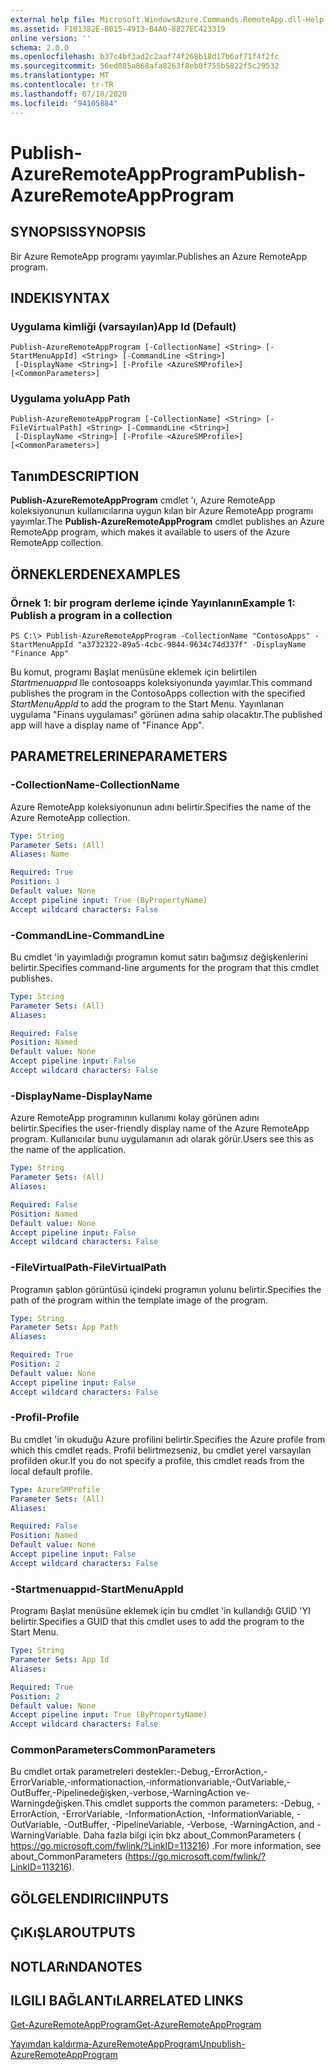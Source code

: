 ```yaml
---
external help file: Microsoft.WindowsAzure.Commands.RemoteApp.dll-Help.xml
ms.assetid: F101382E-B015-4913-B4A0-8827EC423319
online version: ''
schema: 2.0.0
ms.openlocfilehash: b37c4bf3ad2c2aaf74f268b18d17b6af71f4f2fc
ms.sourcegitcommit: 56ed085a868afa8263f8eb0f755b5822f5c29532
ms.translationtype: MT
ms.contentlocale: tr-TR
ms.lasthandoff: 07/18/2020
ms.locfileid: "94105884"
---
```

# <span data-ttu-id="8215a-101">Publish-AzureRemoteAppProgram</span><span class="sxs-lookup"><span data-stu-id="8215a-101">Publish-AzureRemoteAppProgram</span></span>

## <span data-ttu-id="8215a-102">SYNOPSIS</span><span class="sxs-lookup"><span data-stu-id="8215a-102">SYNOPSIS</span></span>
<span data-ttu-id="8215a-103">Bir Azure RemoteApp programı yayımlar.</span><span class="sxs-lookup"><span data-stu-id="8215a-103">Publishes an Azure RemoteApp program.</span></span>

## <span data-ttu-id="8215a-104">INDEKI</span><span class="sxs-lookup"><span data-stu-id="8215a-104">SYNTAX</span></span>

### <span data-ttu-id="8215a-105">Uygulama kimliği (varsayılan)</span><span class="sxs-lookup"><span data-stu-id="8215a-105">App Id (Default)</span></span>
```
Publish-AzureRemoteAppProgram [-CollectionName] <String> [-StartMenuAppId] <String> [-CommandLine <String>]
 [-DisplayName <String>] [-Profile <AzureSMProfile>] [<CommonParameters>]
```

### <span data-ttu-id="8215a-106">Uygulama yolu</span><span class="sxs-lookup"><span data-stu-id="8215a-106">App Path</span></span>
```
Publish-AzureRemoteAppProgram [-CollectionName] <String> [-FileVirtualPath] <String> [-CommandLine <String>]
 [-DisplayName <String>] [-Profile <AzureSMProfile>] [<CommonParameters>]
```

## <span data-ttu-id="8215a-107">Tanım</span><span class="sxs-lookup"><span data-stu-id="8215a-107">DESCRIPTION</span></span>
<span data-ttu-id="8215a-108">**Publish-AzureRemoteAppProgram** cmdlet 'ı, Azure RemoteApp koleksiyonunun kullanıcılarına uygun kılan bir Azure RemoteApp programı yayımlar.</span><span class="sxs-lookup"><span data-stu-id="8215a-108">The **Publish-AzureRemoteAppProgram** cmdlet publishes an Azure RemoteApp program, which makes it available to users of the Azure RemoteApp collection.</span></span>

## <span data-ttu-id="8215a-109">ÖRNEKLERDEN</span><span class="sxs-lookup"><span data-stu-id="8215a-109">EXAMPLES</span></span>

### <span data-ttu-id="8215a-110">Örnek 1: bir program derleme içinde Yayınlanın</span><span class="sxs-lookup"><span data-stu-id="8215a-110">Example 1: Publish a program in a collection</span></span>
```
PS C:\> Publish-AzureRemoteAppProgram -CollectionName "ContosoApps" -StartMenuAppId "a3732322-89a5-4cbc-9844-9634c74d337f" -DisplayName "Finance App"
```

<span data-ttu-id="8215a-111">Bu komut, programı Başlat menüsüne eklemek için belirtilen *Startmenuappıd* Ile contosoapps koleksiyonunda yayımlar.</span><span class="sxs-lookup"><span data-stu-id="8215a-111">This command publishes the program in the ContosoApps collection with the specified *StartMenuAppId* to add the program to the Start Menu.</span></span>
<span data-ttu-id="8215a-112">Yayınlanan uygulama "Finans uygulaması" görünen adına sahip olacaktır.</span><span class="sxs-lookup"><span data-stu-id="8215a-112">The published app will have a display name of "Finance App".</span></span>

## <span data-ttu-id="8215a-113">PARAMETRELERINE</span><span class="sxs-lookup"><span data-stu-id="8215a-113">PARAMETERS</span></span>

### <span data-ttu-id="8215a-114">-CollectionName</span><span class="sxs-lookup"><span data-stu-id="8215a-114">-CollectionName</span></span>
<span data-ttu-id="8215a-115">Azure RemoteApp koleksiyonunun adını belirtir.</span><span class="sxs-lookup"><span data-stu-id="8215a-115">Specifies the name of the Azure RemoteApp collection.</span></span>

```yaml
Type: String
Parameter Sets: (All)
Aliases: Name

Required: True
Position: 1
Default value: None
Accept pipeline input: True (ByPropertyName)
Accept wildcard characters: False
```

### <span data-ttu-id="8215a-116">-CommandLine</span><span class="sxs-lookup"><span data-stu-id="8215a-116">-CommandLine</span></span>
<span data-ttu-id="8215a-117">Bu cmdlet 'in yayımladığı programın komut satırı bağımsız değişkenlerini belirtir.</span><span class="sxs-lookup"><span data-stu-id="8215a-117">Specifies command-line arguments for the program that this cmdlet publishes.</span></span>

```yaml
Type: String
Parameter Sets: (All)
Aliases: 

Required: False
Position: Named
Default value: None
Accept pipeline input: False
Accept wildcard characters: False
```

### <span data-ttu-id="8215a-118">-DisplayName</span><span class="sxs-lookup"><span data-stu-id="8215a-118">-DisplayName</span></span>
<span data-ttu-id="8215a-119">Azure RemoteApp programının kullanımı kolay görünen adını belirtir.</span><span class="sxs-lookup"><span data-stu-id="8215a-119">Specifies the user-friendly display name of the Azure RemoteApp program.</span></span>
<span data-ttu-id="8215a-120">Kullanıcılar bunu uygulamanın adı olarak görür.</span><span class="sxs-lookup"><span data-stu-id="8215a-120">Users see this as the name of the application.</span></span>

```yaml
Type: String
Parameter Sets: (All)
Aliases: 

Required: False
Position: Named
Default value: None
Accept pipeline input: False
Accept wildcard characters: False
```

### <span data-ttu-id="8215a-121">-FileVirtualPath</span><span class="sxs-lookup"><span data-stu-id="8215a-121">-FileVirtualPath</span></span>
<span data-ttu-id="8215a-122">Programın şablon görüntüsü içindeki programın yolunu belirtir.</span><span class="sxs-lookup"><span data-stu-id="8215a-122">Specifies the path of the program within the template image of the program.</span></span>

```yaml
Type: String
Parameter Sets: App Path
Aliases: 

Required: True
Position: 2
Default value: None
Accept pipeline input: False
Accept wildcard characters: False
```

### <span data-ttu-id="8215a-123">-Profil</span><span class="sxs-lookup"><span data-stu-id="8215a-123">-Profile</span></span>
<span data-ttu-id="8215a-124">Bu cmdlet 'in okuduğu Azure profilini belirtir.</span><span class="sxs-lookup"><span data-stu-id="8215a-124">Specifies the Azure profile from which this cmdlet reads.</span></span>
<span data-ttu-id="8215a-125">Profil belirtmezseniz, bu cmdlet yerel varsayılan profilden okur.</span><span class="sxs-lookup"><span data-stu-id="8215a-125">If you do not specify a profile, this cmdlet reads from the local default profile.</span></span>

```yaml
Type: AzureSMProfile
Parameter Sets: (All)
Aliases: 

Required: False
Position: Named
Default value: None
Accept pipeline input: False
Accept wildcard characters: False
```

### <span data-ttu-id="8215a-126">-Startmenuappıd</span><span class="sxs-lookup"><span data-stu-id="8215a-126">-StartMenuAppId</span></span>
<span data-ttu-id="8215a-127">Programı Başlat menüsüne eklemek için bu cmdlet 'in kullandığı GUID 'YI belirtir.</span><span class="sxs-lookup"><span data-stu-id="8215a-127">Specifies a GUID that this cmdlet uses to add the program to the Start Menu.</span></span>

```yaml
Type: String
Parameter Sets: App Id
Aliases: 

Required: True
Position: 2
Default value: None
Accept pipeline input: True (ByPropertyName)
Accept wildcard characters: False
```

### <span data-ttu-id="8215a-128">CommonParameters</span><span class="sxs-lookup"><span data-stu-id="8215a-128">CommonParameters</span></span>
<span data-ttu-id="8215a-129">Bu cmdlet ortak parametreleri destekler:-Debug,-ErrorAction,-ErrorVariable,-ınformationaction,-ınformationvariable,-OutVariable,-OutBuffer,-Pipelinedeğişken,-verbose,-WarningAction ve-Warningdeğişken.</span><span class="sxs-lookup"><span data-stu-id="8215a-129">This cmdlet supports the common parameters: -Debug, -ErrorAction, -ErrorVariable, -InformationAction, -InformationVariable, -OutVariable, -OutBuffer, -PipelineVariable, -Verbose, -WarningAction, and -WarningVariable.</span></span> <span data-ttu-id="8215a-130">Daha fazla bilgi için bkz about_CommonParameters ( https://go.microsoft.com/fwlink/?LinkID=113216) .</span><span class="sxs-lookup"><span data-stu-id="8215a-130">For more information, see about_CommonParameters (https://go.microsoft.com/fwlink/?LinkID=113216).</span></span>

## <span data-ttu-id="8215a-131">GÖLGELENDIRICI</span><span class="sxs-lookup"><span data-stu-id="8215a-131">INPUTS</span></span>

## <span data-ttu-id="8215a-132">ÇıKıŞLAR</span><span class="sxs-lookup"><span data-stu-id="8215a-132">OUTPUTS</span></span>

## <span data-ttu-id="8215a-133">NOTLARıNDA</span><span class="sxs-lookup"><span data-stu-id="8215a-133">NOTES</span></span>

## <span data-ttu-id="8215a-134">ILGILI BAĞLANTıLAR</span><span class="sxs-lookup"><span data-stu-id="8215a-134">RELATED LINKS</span></span>

[<span data-ttu-id="8215a-135">Get-AzureRemoteAppProgram</span><span class="sxs-lookup"><span data-stu-id="8215a-135">Get-AzureRemoteAppProgram</span></span>](./Get-AzureRemoteAppProgram.md)

[<span data-ttu-id="8215a-136">Yayımdan kaldırma-AzureRemoteAppProgram</span><span class="sxs-lookup"><span data-stu-id="8215a-136">Unpublish-AzureRemoteAppProgram</span></span>](./Unpublish-AzureRemoteAppProgram.md)


